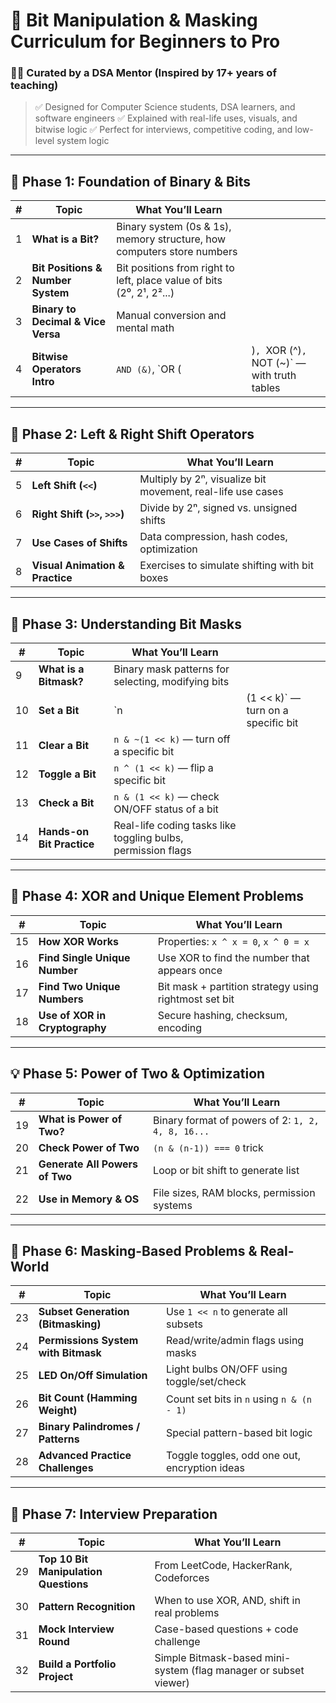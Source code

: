# 🧠 Bit Manipulation & Masking Curriculum for Beginners to Pro

### 👨‍🏫 Curated by a DSA Mentor (Inspired by 17+ years of teaching)

> ✅ Designed for Computer Science students, DSA learners, and software engineers
> ✅ Explained with real-life uses, visuals, and bitwise logic
> ✅ Perfect for interviews, competitive coding, and low-level system logic

---

## 📘 **Phase 1: Foundation of Binary & Bits**

| # | Topic                              | What You’ll Learn                                                      |                                                |
| - | ---------------------------------- | ---------------------------------------------------------------------- | ---------------------------------------------- |
| 1 | **What is a Bit?**                 | Binary system (0s & 1s), memory structure, how computers store numbers |                                                |
| 2 | **Bit Positions & Number System**  | Bit positions from right to left, place value of bits (2⁰, 2¹, 2²...)  |                                                |
| 3 | **Binary to Decimal & Vice Versa** | Manual conversion and mental math                                      |                                                |
| 4 | **Bitwise Operators Intro**        | `AND (&)`, \`OR (                                                      | )`, `XOR (^)`, `NOT (\~)\` — with truth tables |

---

## 🔧 **Phase 2: Left & Right Shift Operators**

| # | Topic                           | What You’ll Learn                                           |
| - | ------------------------------- | ----------------------------------------------------------- |
| 5 | **Left Shift (`<<`)**           | Multiply by 2ⁿ, visualize bit movement, real-life use cases |
| 6 | **Right Shift (`>>`, `>>>`)**   | Divide by 2ⁿ, signed vs. unsigned shifts                    |
| 7 | **Use Cases of Shifts**         | Data compression, hash codes, optimization                  |
| 8 | **Visual Animation & Practice** | Exercises to simulate shifting with bit boxes               |

---

## 🎯 **Phase 3: Understanding Bit Masks**

| #  | Topic                     | What You’ll Learn                                            |                                     |
| -- | ------------------------- | ------------------------------------------------------------ | ----------------------------------- |
| 9  | **What is a Bitmask?**    | Binary mask patterns for selecting, modifying bits           |                                     |
| 10 | **Set a Bit**             | \`n                                                          | (1 << k)\` — turn on a specific bit |
| 11 | **Clear a Bit**           | `n & ~(1 << k)` — turn off a specific bit                    |                                     |
| 12 | **Toggle a Bit**          | `n ^ (1 << k)` — flip a specific bit                         |                                     |
| 13 | **Check a Bit**           | `n & (1 << k)` — check ON/OFF status of a bit                |                                     |
| 14 | **Hands-on Bit Practice** | Real-life coding tasks like toggling bulbs, permission flags |                                     |

---

## 🧮 **Phase 4: XOR and Unique Element Problems**

| #  | Topic                          | What You’ll Learn                                     |
| -- | ------------------------------ | ----------------------------------------------------- |
| 15 | **How XOR Works**              | Properties: `x ^ x = 0`, `x ^ 0 = x`                  |
| 16 | **Find Single Unique Number**  | Use XOR to find the number that appears once          |
| 17 | **Find Two Unique Numbers**    | Bit mask + partition strategy using rightmost set bit |
| 18 | **Use of XOR in Cryptography** | Secure hashing, checksum, encoding                    |

---

## 💡 **Phase 5: Power of Two & Optimization**

| #  | Topic                          | What You’ll Learn                                 |
| -- | ------------------------------ | ------------------------------------------------- |
| 19 | **What is Power of Two?**      | Binary format of powers of 2: `1, 2, 4, 8, 16...` |
| 20 | **Check Power of Two**         | `(n & (n-1)) === 0` trick                         |
| 21 | **Generate All Powers of Two** | Loop or bit shift to generate list                |
| 22 | **Use in Memory & OS**         | File sizes, RAM blocks, permission systems        |

---

## 🧰 **Phase 6: Masking-Based Problems & Real-World**

| #  | Topic                               | What You’ll Learn                             |
| -- | ----------------------------------- | --------------------------------------------- |
| 23 | **Subset Generation (Bitmasking)**  | Use `1 << n` to generate all subsets          |
| 24 | **Permissions System with Bitmask** | Read/write/admin flags using masks            |
| 25 | **LED On/Off Simulation**           | Light bulbs ON/OFF using toggle/set/check     |
| 26 | **Bit Count (Hamming Weight)**      | Count set bits in `n` using `n & (n - 1)`     |
| 27 | **Binary Palindromes / Patterns**   | Special pattern-based bit logic               |
| 28 | **Advanced Practice Challenges**    | Toggle toggles, odd one out, encryption ideas |

---

## 💼 **Phase 7: Interview Preparation**

| #  | Topic                                 | What You’ll Learn                                                |
| -- | ------------------------------------- | ---------------------------------------------------------------- |
| 29 | **Top 10 Bit Manipulation Questions** | From LeetCode, HackerRank, Codeforces                            |
| 30 | **Pattern Recognition**               | When to use XOR, AND, shift in real problems                     |
| 31 | **Mock Interview Round**              | Case-based questions + code challenge                            |
| 32 | **Build a Portfolio Project**         | Simple Bitmask-based mini-system (flag manager or subset viewer) |
